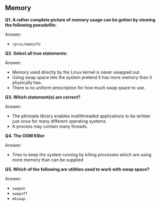 ## Memory

**Q1. A rather complete picture of memory usage can be gotten by viewing the following pseudofile:**

Answer:
* `/proc/meminfo`

**Q2. Select all true statements:**

Answer:
* Memory used directly by the Linux kernel is never swapped out.
* Using swap space lets the system pretend it has more memory than it physically has.
* There is no uniform prescription for how much swap space to use.

**Q3. Which statement(s) are correct?**

Answer:
* The pthreads library enables multithreaded applications to be written just once for many different operating systems.
* A process may contain many threads.

**Q4. The OOM KIller**

Answer:
* Tries to keep the system running by killing processes which are using more memory than can be supplied

**Q5. Which of the following are utilities used to work with swap space?**

Answer:
* `swapon`
* `swapoff`
* `mkswap`

